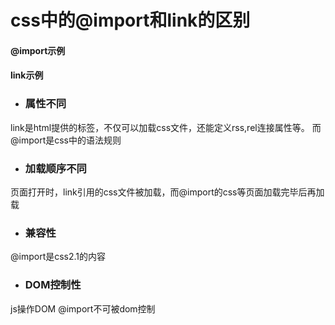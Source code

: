 # css中的@import和link的区别 #

#### @import示例 ####
<style type="text/css">@import url(path/css.css);</style>

#### link示例 ####
<link href="path/css.css" rel="stylesheet" type="text/css">

- ### 属性不同 ###
link是html提供的标签，不仅可以加载css文件，还能定义rss,rel连接属性等。
而@import是css中的语法规则

- ### 加载顺序不同 ###
页面打开时，link引用的css文件被加载，而@import的css等页面加载完毕后再加载

- ### 兼容性 ###
@import是css2.1的内容

- ### DOM控制性 ###
js操作DOM @import不可被dom控制



